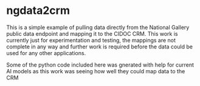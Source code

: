 # ngdata2crm
This is a simple example of pulling data directly from the National Gallery public data endpoint and mapping it to the CIDOC CRM. This work is currently just for experimentation and testing, the mappings are not complete in any way and further work is required before the data could be used for any other applications.

Some of the python code included here was gnerated with help for current AI models as this work was seeing how well they could map data to the CRM
